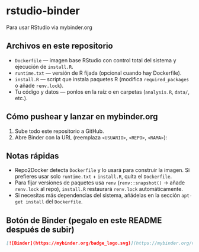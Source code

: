 # rstudio-binder
Para usar RStudio via mybinder.org

## Archivos en este repositorio
- `Dockerfile` — imagen base RStudio con control total del sistema y ejecución de `install.R`.
- `runtime.txt` — versión de R fijada (opcional cuando hay Dockerfile).
- `install.R` — script que instala paquetes R (modifica `required_packages` o añade `renv.lock`).
- Tu código y datos — ponlos en la raíz o en carpetas (`analysis.R`, `data/`, etc.).

## Cómo pushear y lanzar en mybinder.org
1. Sube todo este repositorio a GitHub.
2. Abre Binder con la URL (reemplaza `<USUARIO>`, `<REPO>`, `<RAMA>`):


## Notas rápidas
- Repo2Docker detecta `Dockerfile` y lo usará para construir la imagen. Si prefieres usar solo `runtime.txt` + `install.R`, quita el `Dockerfile`.
- Para fijar versiones de paquetes usa `renv` (`renv::snapshot()` -> añade `renv.lock` al repo), `install.R` restaurará `renv.lock` automáticamente.
- Si necesitas más dependencias del sistema, añádelas en la sección `apt-get install` del `Dockerfile`.

## Botón de Binder (pegalo en este README después de subir)
```markdown
[![Binder](https://mybinder.org/badge_logo.svg)](https://mybinder.org/v2/gh/ErChulo/rstudio-binder/main?urlpath=rstudio)
